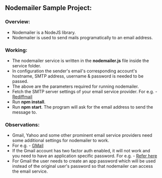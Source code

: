 ## Nodemailer Sample Project:

### Overview:

-   Nodemailer is a NodeJS library.
-   Nodemailer is used to send mails programatically to an email address.

### Working:

-   The nodemailer service is written in the **nodemailer.js** file inside the service folder.
-   In configuration the sender's email's corresponding account's hostname, SMTP address, username & password is needed to be passed.
-   The above are the parameters required for running nodemailer.
-   Fetch the SMTP server settings of your email service provider. For e.g. - [Rediffmail](https://www.saleshandy.com/smtp/rediffmail-smtp-settings/)
-   Run **npm install**.
-   Run **npm start**. The program will ask for the email address to send the message to.

### Observations:

-   Gmail, Yahoo and some other prominent email service providers need some additional settings for nodemailer to work.
-   For e.g. - [GMail](https://nodemailer.com/usage/using-gmail/)
-   If the Gmail account has two factor auth enabled, it will not work and you need to have an application specific password. For e.g. - [Refer here](https://stackoverflow.com/questions/45478293/username-and-password-not-accepted-when-using-nodemailer)
-   For Gmail the user needs to create an app password which will be used instead of the original user's password so that nodemailer can access the email service.
